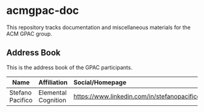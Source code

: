 # acmgpac-doc

This repository tracks documentation and miscellaneous materials for the ACM GPAC group. 

## Address Book 
This is the address book of the GPAC participants.

| Name                | Affiliation          | Social/Homepage                              | 
| ------------------- |:---------------------|:-------------------------------------------- |
| Stefano Pacifico    | Elemental Cognition  | https://www.linkedin.com/in/stefanopacifico/ |

